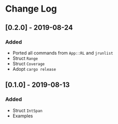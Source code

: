# Change Log

## [0.2.0] - 2019-08-24

### Added

* Ported all commands from `App::RL` and `jrunlist`
* Struct `Range`
* Struct `Coverage`
* Adopt `cargo release`

## [0.1.0] - 2019-08-13

### Added

* Struct `IntSpan`
* Examples
